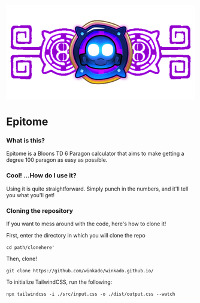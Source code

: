 <p align="center">
<img src="https://github.com/winkado/winkado.github.io/blob/main/src/readme.png?raw=true" width="512">

# Epitome

### What is this?
Epitome is a Bloons TD 6 Paragon calculator that aims to make getting a degree 100 paragon as easy as possible.

### Cool! ...How do I use it?
Using it is quite straightforward. Simply punch in the numbers, and it'll tell you what you'll get!

### Cloning the repository
If you want to mess around with the code, here's how to clone it!


First, enter the directory in which you will clone the repo

`cd path/clonehere'`

Then, clone!

`git clone https://github.com/winkado/winkado.github.io/`

To initialize TailwindCSS, run the following:

`npx tailwindcss -i ./src/input.css -o ./dist/output.css --watch`

